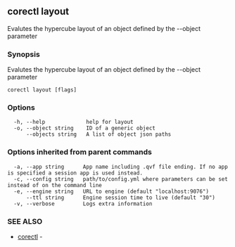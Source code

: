 ## corectl layout

Evalutes the hypercube layout of an object defined by the --object parameter

### Synopsis

Evalutes the hypercube layout of an object defined by the --object parameter

```
corectl layout [flags]
```

### Options

```
  -h, --help             help for layout
  -o, --object string    ID of a generic object
      --objects string   A list of object json paths
```

### Options inherited from parent commands

```
  -a, --app string      App name including .qvf file ending. If no app is specified a session app is used instead.
  -c, --config string   path/to/config.yml where parameters can be set instead of on the command line
  -e, --engine string   URL to engine (default "localhost:9076")
      --ttl string      Engine session time to live (default "30")
  -v, --verbose         Logs extra information
```

### SEE ALSO

* [corectl](corectl.md)	 - 

